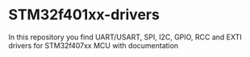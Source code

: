 # STM32f401xx-drivers
In this repository you find UART/USART, SPI, I2C, GPIO, RCC and EXTI drivers for STM32f407xx MCU with documentation
